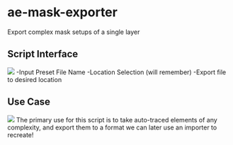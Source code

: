 # ae-mask-exporter
 Export complex mask setups of a single layer

## Script Interface
<img src="https://i.imgur.com/FH8fCN3.png" />
-Input Preset File Name
-Location Selection (will remember)
-Export file to desired location

## Use Case
<img src="https://i.imgur.com/7djXIlB.png" />
The primary use for this script is to take auto-traced elements of any complexity, and export them to a format we can later use an importer to recreate! 